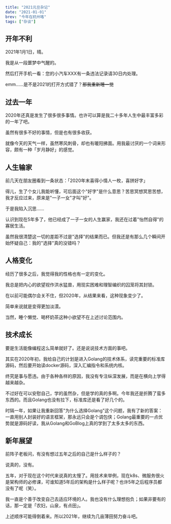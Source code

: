 ```yaml lw-blog-meta
title: "2021元旦杂记"
date: "2021-01-01"
brev: "今年在杭州咯"
tags: ["杂谈"]
```

## 开年不利

2021年1月1日，晴。

我是从一段噩梦中气醒的。

然后打开手机一看：您的小汽车XXX有一条违法记录请30日内处理。

emm……是不是2021的打开方式错了？~~那我重新睡一觉~~

## 过去一年

2020年还真是发生了很多很多事情。也许可以算是我二十多年人生中最丰富多彩的一年了吧。

虽然有很多不好的事情，但是也有很多收获。

就像今天的天气一样，虽然寒风刺骨，却也有暖阳拂面。用我最讨厌的一个词来形容，颇有一种「岁月静好」的感觉。

## 人生输家

前几天在朋友圈看到一条状态：「2020年末喜得小情人一枚，喜拼好字」

得儿，生了个女儿我能听懂，可后面这个"好字"是什么意思？苦思冥想冥思苦想，我才反应过来，原来是"一子一女"才叫"好"。

于是我陷入沉思……

认识到现在5年多了，他已经成了一子一女的人生赢家，我还在过着"怡然自得"的寡居生活。

虽然我很清楚这一切的差距不过是"选择"的结果而已。但我还是有那么几个瞬间开始怀疑自己：我的"选择"真的没错吗？

## 人格变化

经历了很多之后，我觉得我的性格也有一定的变化。

我总是把内心的欲望视作洪水猛兽，用现实困难和理智编织的囚笼将其封锁。

在以前可能偶尔会关不住，但2020年，从结果来看，这种现象变少了。

简单来说就是变得更加淡漠。

当然，睡个懒觉、喝杯奶茶这种小欲望不在上述讨论范围内。

## 技术成长

要是生活能像编程这么简单就好了。还是说说技术方面的事吧。

其实在2020年初，我给自己的计划是进入Golang的技术体系，读完重要的标准库源码，然后要开始读docker源码，深入汇编指令和系统内核。

终究是事与愿违。由于各种各样的原因，我没有专注纵深发展，而是在横向上学得越来越杂。

不过好在可以安慰自己，学的虽然杂，但是学的真的多啊。今年我还是折腾了蛮多东西的。而且Golang也没有拉下，标准库还是看了好几个的。

时隔一年，如果让我重新回答"为什么选择Golang"这个问题，我有了新的答案：一直用别人封装好的语言框架，那永远只会是个调包侠；Golang最重要的一点优势就是源码好读，我从Golang和GoBlog上真的学到了太多太多的东西。

## 新年展望

前阵子老板问，有没有想过五年之后的自己是什么样子的？

说真的，没有。

五年，对于现在这个时代来说真的太慢了。用技术来举例，现在k8s、微服务很火是架构师的必修课，可谁知道5年后的架构是什么样子呢？也许5年之后程序员都没有了呢（笑）。

我一直是个善于改变自己去适应环境的人。我也没有什么理想抱负；如果非要有的话，那一定是「农妇，山泉，有点田」。

上述顺序可能得倒着来。所以2021年，继续为几亩薄田努力奋斗吧。
